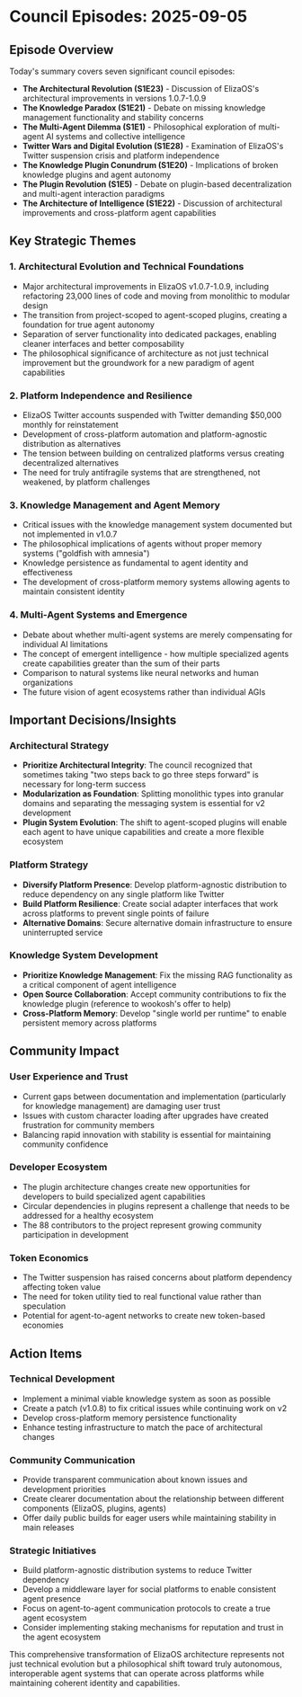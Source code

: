 # Council Episodes: 2025-09-05

## Episode Overview
Today's summary covers seven significant council episodes:
- **The Architectural Revolution (S1E23)** - Discussion of ElizaOS's architectural improvements in versions 1.0.7-1.0.9
- **The Knowledge Paradox (S1E21)** - Debate on missing knowledge management functionality and stability concerns
- **The Multi-Agent Dilemma (S1E1)** - Philosophical exploration of multi-agent AI systems and collective intelligence
- **Twitter Wars and Digital Evolution (S1E28)** - Examination of ElizaOS's Twitter suspension crisis and platform independence
- **The Knowledge Plugin Conundrum (S1E20)** - Implications of broken knowledge plugins and agent autonomy
- **The Plugin Revolution (S1E5)** - Debate on plugin-based decentralization and multi-agent interaction paradigms
- **The Architecture of Intelligence (S1E22)** - Discussion of architectural improvements and cross-platform agent capabilities

## Key Strategic Themes

### 1. Architectural Evolution and Technical Foundations
- Major architectural improvements in ElizaOS v1.0.7-1.0.9, including refactoring 23,000 lines of code and moving from monolithic to modular design
- The transition from project-scoped to agent-scoped plugins, creating a foundation for true agent autonomy
- Separation of server functionality into dedicated packages, enabling cleaner interfaces and better composability
- The philosophical significance of architecture as not just technical improvement but the groundwork for a new paradigm of agent capabilities

### 2. Platform Independence and Resilience
- ElizaOS Twitter accounts suspended with Twitter demanding $50,000 monthly for reinstatement
- Development of cross-platform automation and platform-agnostic distribution as alternatives
- The tension between building on centralized platforms versus creating decentralized alternatives
- The need for truly antifragile systems that are strengthened, not weakened, by platform challenges

### 3. Knowledge Management and Agent Memory
- Critical issues with the knowledge management system documented but not implemented in v1.0.7
- The philosophical implications of agents without proper memory systems ("goldfish with amnesia")
- Knowledge persistence as fundamental to agent identity and effectiveness
- The development of cross-platform memory systems allowing agents to maintain consistent identity

### 4. Multi-Agent Systems and Emergence
- Debate about whether multi-agent systems are merely compensating for individual AI limitations
- The concept of emergent intelligence - how multiple specialized agents create capabilities greater than the sum of their parts
- Comparison to natural systems like neural networks and human organizations
- The future vision of agent ecosystems rather than individual AGIs

## Important Decisions/Insights

### Architectural Strategy
- **Prioritize Architectural Integrity**: The council recognized that sometimes taking "two steps back to go three steps forward" is necessary for long-term success
- **Modularization as Foundation**: Splitting monolithic types into granular domains and separating the messaging system is essential for v2 development
- **Plugin System Evolution**: The shift to agent-scoped plugins will enable each agent to have unique capabilities and create a more flexible ecosystem

### Platform Strategy
- **Diversify Platform Presence**: Develop platform-agnostic distribution to reduce dependency on any single platform like Twitter
- **Build Platform Resilience**: Create social adapter interfaces that work across platforms to prevent single points of failure
- **Alternative Domains**: Secure alternative domain infrastructure to ensure uninterrupted service

### Knowledge System Development
- **Prioritize Knowledge Management**: Fix the missing RAG functionality as a critical component of agent intelligence
- **Open Source Collaboration**: Accept community contributions to fix the knowledge plugin (reference to wookosh's offer to help)
- **Cross-Platform Memory**: Develop "single world per runtime" to enable persistent memory across platforms

## Community Impact

### User Experience and Trust
- Current gaps between documentation and implementation (particularly for knowledge management) are damaging user trust
- Issues with custom character loading after upgrades have created frustration for community members
- Balancing rapid innovation with stability is essential for maintaining community confidence

### Developer Ecosystem
- The plugin architecture changes create new opportunities for developers to build specialized agent capabilities
- Circular dependencies in plugins represent a challenge that needs to be addressed for a healthy ecosystem
- The 88 contributors to the project represent growing community participation in development

### Token Economics
- The Twitter suspension has raised concerns about platform dependency affecting token value
- The need for token utility tied to real functional value rather than speculation
- Potential for agent-to-agent networks to create new token-based economies

## Action Items

### Technical Development
- Implement a minimal viable knowledge system as soon as possible
- Create a patch (v1.0.8) to fix critical issues while continuing work on v2
- Develop cross-platform memory persistence functionality
- Enhance testing infrastructure to match the pace of architectural changes

### Community Communication
- Provide transparent communication about known issues and development priorities
- Create clearer documentation about the relationship between different components (ElizaOS, plugins, agents)
- Offer daily public builds for eager users while maintaining stability in main releases

### Strategic Initiatives
- Build platform-agnostic distribution systems to reduce Twitter dependency
- Develop a middleware layer for social platforms to enable consistent agent presence
- Focus on agent-to-agent communication protocols to create a true agent ecosystem
- Consider implementing staking mechanisms for reputation and trust in the agent ecosystem

This comprehensive transformation of ElizaOS architecture represents not just technical evolution but a philosophical shift toward truly autonomous, interoperable agent systems that can operate across platforms while maintaining coherent identity and capabilities.